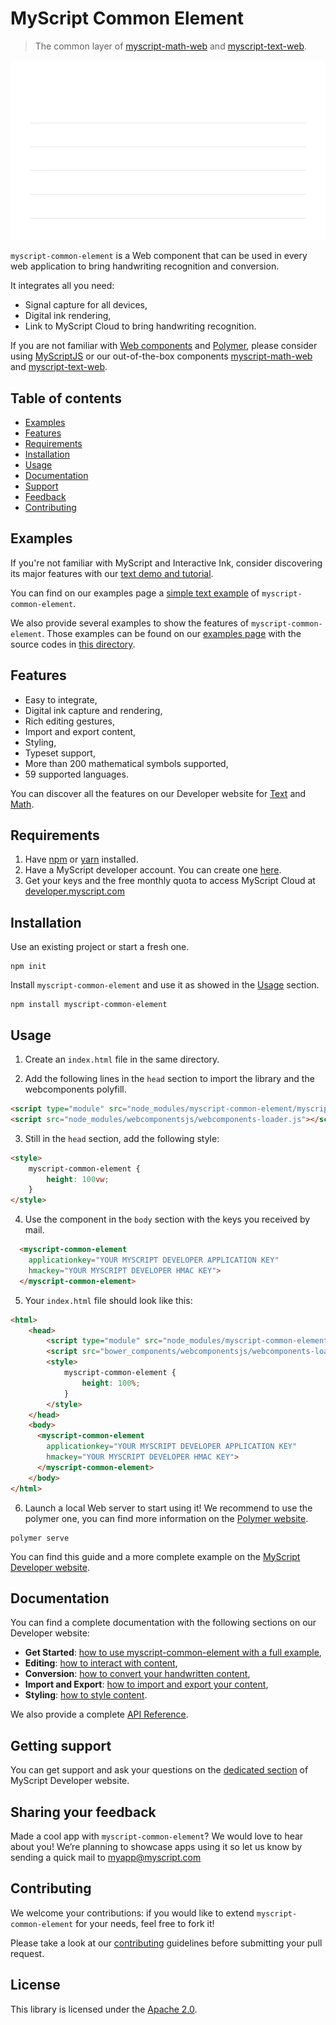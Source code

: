 # MyScript Common Element
> The common layer of [myscript-math-web](https://github.com/MyScript/myscript-math-web) and [myscript-text-web](https://github.com/MyScript/myscript-text-web). 

<div align="center">
  <img src="preview.gif">
</div>

`myscript-common-element` is a Web component that can be used in every web application to bring handwriting recognition and conversion. 

It integrates all you need:
* Signal capture for all devices,
* Digital ink rendering,
* Link to MyScript Cloud to bring handwriting recognition.

If you are not familiar with [Web components](https://www.webcomponents.org/) and [Polymer](https://www.polymer-project.org/), please consider using [MyScriptJS](https://github.com/MyScript/MyScriptJS) or our out-of-the-box components [myscript-math-web](https://github.com/MyScript/myscript-math-web) and [myscript-text-web](https://github.com/MyScript/myscript-text-web).  

## Table of contents

* [Examples](https://github.com/MyScript/myscript-common-element#examples)
* [Features](https://github.com/MyScript/myscript-common-element#features)
* [Requirements](https://github.com/MyScript/myscript-common-element#requirements)
* [Installation](https://github.com/MyScript/myscript-common-element#installation)
* [Usage](https://github.com/MyScript/myscript-common-element#usage)
* [Documentation](https://github.com/MyScript/myscript-common-element#documentation)
* [Support](https://github.com/MyScript/myscript-common-element#support)
* [Feedback](https://github.com/MyScript/myscript-common-element#sharing-your-feedback)
* [Contributing](https://github.com/MyScript/myscript-common-element#contributing)

## Examples

If you're not familiar with MyScript and Interactive Ink, consider discovering its major features with our [text demo and tutorial](http://webdemo.myscript.com/views/text.html).

You can find on our examples page a [simple text example](https://myscript.github.io/myscript-common-element/components/myscript-common-element/#/elements/myscript-common-element/demos/get-started-[v4]) of `myscript-common-element`. 

We also provide several examples to show the features of `myscript-common-element`. Those examples can be found on our [examples page](https://myscript.github.io/myscript-common-element/components/myscript-common-element/#/elements/myscript-common-element/demos/other-demonstrations) with the source codes in [this directory](https://github.com/MyScript/myscript-common-element/tree/master/examples).

## Features

* Easy to integrate,
* Digital ink capture and rendering,
* Rich editing gestures,
* Import and export content,
* Styling,
* Typeset support,
* More than 200 mathematical symbols supported,
* 59 supported languages.

You can discover all the features on our Developer website for [Text](https://developer.myscript.com/text) and [Math](https://developer.myscript.com/math).

## Requirements

1. Have [npm](https://www.npmjs.com/get-npm) or [yarn](https://yarnpkg.com/en/docs/install) installed.
2. Have a MyScript developer account. You can create one [here](https://dev.myscript.com/).
3. Get your keys and the free monthly quota to access MyScript Cloud at [developer.myscript.com](https://developer.myscript.com/getting-started/web)
 
## Installation
  
Use an existing project or start a fresh one.

```shell
npm init
```

Install `myscript-common-element` and use it as showed in the [Usage]() section.

```shell
npm install myscript-common-element
```

## Usage

1. Create an `index.html` file in the same directory. 

2. Add the following lines in the `head` section to import the library and the webcomponents polyfill.

```html
<script type="module" src="node_modules/myscript-common-element/myscript-common-element.js"></script>
<script src="node_modules/webcomponentsjs/webcomponents-loader.js"></script>
```  

3. Still in the `head` section, add the following style:
```html
<style>
    myscript-common-element {
        height: 100vw;
    }
</style>
```

4. Use the component in the `body` section with the keys you received by mail.
```html
  <myscript-common-element
    applicationkey="YOUR MYSCRIPT DEVELOPER APPLICATION KEY"
    hmackey="YOUR MYSCRIPT DEVELOPER HMAC KEY">
  </myscript-common-element>
```

5. Your `index.html` file should look like this:
```html
<html>
    <head>
        <script type="module" src="node_modules/myscript-common-element/myscript-common-element.js"></script>
        <script src="bower_components/webcomponentsjs/webcomponents-loader.js"></script>
        <style>
            myscript-common-element {
                height: 100%;
            }
        </style>
    </head>
    <body>
      <myscript-common-element
        applicationkey="YOUR MYSCRIPT DEVELOPER APPLICATION KEY"
        hmackey="YOUR MYSCRIPT DEVELOPER HMAC KEY">
      </myscript-common-element>
    </body>
</html>
```

6. Launch a local Web server to start using it! We recommend to use the polymer one, you can find more information on the [Polymer website](https://www.polymer-project.org/3.0/start/install-3-0).

```
polymer serve
```

You can find this guide and a more complete example on the [MyScript Developer website](https://developer.myscript.com/docs/interactive-ink/latest/web/web-components/common-element/).

## Documentation

You can find a complete documentation with the following sections on our Developer website:

* **Get Started**: [how to use myscript-common-element with a full example](https://developer.myscript.com/docs/interactive-ink/latest/web/web-components/common-element/get-started/),
* **Editing**: [how to interact with content](https://developer.myscript.com/docs/interactive-ink/latest/web/web-components/common-element/editing/),
* **Conversion**: [how to convert your handwritten content](https://developer.myscript.com/docs/interactive-ink/latest/web/web-components/common-element/conversion/),
* **Import and Export**: [how to import and export your content](https://developer.myscript.com/docs/interactive-ink/latest/web/web-components/common-element/import-and-export/),
* **Styling**: [how to style content](https://developer.myscript.com/docs/interactive-ink/latest/web/web-components/common-element/styling/).

We also provide a complete [API Reference](https://myscript.github.io/myscript-common-element/).

## Getting support

You can get support and ask your questions on the [dedicated section](https://developer-support.myscript.com/support/discussions/forums/16000096021) of MyScript Developer website.

## Sharing your feedback

Made a cool app with `myscript-common-element`? We would love to hear about you!
We’re planning to showcase apps using it so let us know by sending a quick mail to [myapp@myscript.com](mailto://myapp@myscript.com)

## Contributing

We welcome your contributions: if you would like to extend `myscript-common-element` for your needs, feel free to fork it!

Please take a look at our [contributing](CONTRIBUTING.md) guidelines before submitting your pull request.

## License
This library is licensed under the [Apache 2.0](http://opensource.org/licenses/Apache-2.0).